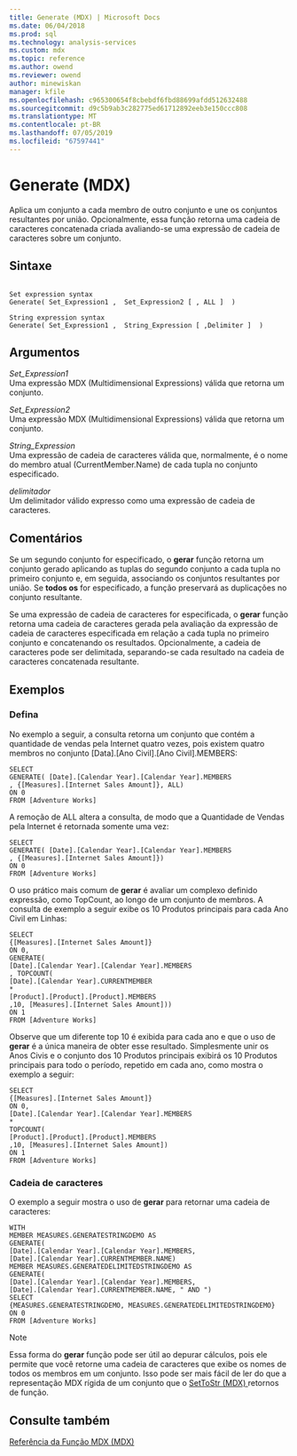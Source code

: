 ```yaml
---
title: Generate (MDX) | Microsoft Docs
ms.date: 06/04/2018
ms.prod: sql
ms.technology: analysis-services
ms.custom: mdx
ms.topic: reference
ms.author: owend
ms.reviewer: owend
author: minewiskan
manager: kfile
ms.openlocfilehash: c965300654f8cbebdf6fbd88699afdd512632488
ms.sourcegitcommit: d9c5b9ab3c282775ed61712892eeb3e150ccc808
ms.translationtype: MT
ms.contentlocale: pt-BR
ms.lasthandoff: 07/05/2019
ms.locfileid: "67597441"
---
```

# <a name="generate-mdx"></a>Generate (MDX)


  Aplica um conjunto a cada membro de outro conjunto e une os conjuntos resultantes por união. Opcionalmente, essa função retorna uma cadeia de caracteres concatenada criada avaliando-se uma expressão de cadeia de caracteres sobre um conjunto.  
  
## <a name="syntax"></a>Sintaxe  
  
```  
  
Set expression syntax  
Generate( Set_Expression1 ,  Set_Expression2 [ , ALL ]  )  
  
String expression syntax  
Generate( Set_Expression1 ,  String_Expression [ ,Delimiter ]  )  
```  
  
## <a name="arguments"></a>Argumentos  
 *Set_Expression1*  
 Uma expressão MDX (Multidimensional Expressions) válida que retorna um conjunto.  
  
 *Set_Expression2*  
 Uma expressão MDX (Multidimensional Expressions) válida que retorna um conjunto.  
  
 *String_Expression*  
 Uma expressão de cadeia de caracteres válida que, normalmente, é o nome do membro atual (CurrentMember.Name) de cada tupla no conjunto especificado.  
  
 *delimitador*  
 Um delimitador válido expresso como uma expressão de cadeia de caracteres.  
  
## <a name="remarks"></a>Comentários  
 Se um segundo conjunto for especificado, o **gerar** função retorna um conjunto gerado aplicando as tuplas do segundo conjunto a cada tupla no primeiro conjunto e, em seguida, associando os conjuntos resultantes por união. Se **todos os** for especificado, a função preservará as duplicações no conjunto resultante.  
  
 Se uma expressão de cadeia de caracteres for especificada, o **gerar** função retorna uma cadeia de caracteres gerada pela avaliação da expressão de cadeia de caracteres especificada em relação a cada tupla no primeiro conjunto e concatenando os resultados. Opcionalmente, a cadeia de caracteres pode ser delimitada, separando-se cada resultado na cadeia de caracteres concatenada resultante.  
  
## <a name="examples"></a>Exemplos  
  
### <a name="set"></a>Defina  
 No exemplo a seguir, a consulta retorna um conjunto que contém a quantidade de vendas pela Internet quatro vezes, pois existem quatro membros no conjunto [Data].[Ano Civil].[Ano Civil].MEMBERS:  
  
```  
SELECT   
GENERATE( [Date].[Calendar Year].[Calendar Year].MEMBERS  
, {[Measures].[Internet Sales Amount]}, ALL)  
ON 0  
FROM [Adventure Works]  
```  
  
 A remoção de ALL altera a consulta, de modo que a Quantidade de Vendas pela Internet é retornada somente uma vez:  
  
```  
SELECT   
GENERATE( [Date].[Calendar Year].[Calendar Year].MEMBERS  
, {[Measures].[Internet Sales Amount]})  
ON 0  
FROM [Adventure Works]  
```  
  
 O uso prático mais comum de **gerar** é avaliar um complexo definido expressão, como TopCount, ao longo de um conjunto de membros. A consulta de exemplo a seguir exibe os 10 Produtos principais para cada Ano Civil em Linhas:  
  
```  
SELECT   
{[Measures].[Internet Sales Amount]}  
ON 0,  
GENERATE(   
[Date].[Calendar Year].[Calendar Year].MEMBERS  
, TOPCOUNT(  
[Date].[Calendar Year].CURRENTMEMBER  
*  
[Product].[Product].[Product].MEMBERS  
,10, [Measures].[Internet Sales Amount]))  
ON 1  
FROM [Adventure Works]  
```  
  
 Observe que um diferente top 10 é exibida para cada ano e que o uso de **gerar** é a única maneira de obter esse resultado. Simplesmente unir os Anos Civis e o conjunto dos 10 Produtos principais exibirá os 10 Produtos principais para todo o período, repetido em cada ano, como mostra o exemplo a seguir:  
  
```  
SELECT   
{[Measures].[Internet Sales Amount]}  
ON 0,  
[Date].[Calendar Year].[Calendar Year].MEMBERS  
*   
TOPCOUNT(  
[Product].[Product].[Product].MEMBERS  
,10, [Measures].[Internet Sales Amount])  
ON 1  
FROM [Adventure Works]  
```  
  
### <a name="string"></a>Cadeia de caracteres  
 O exemplo a seguir mostra o uso de **gerar** para retornar uma cadeia de caracteres:  
  
```  
WITH   
MEMBER MEASURES.GENERATESTRINGDEMO AS  
GENERATE(   
[Date].[Calendar Year].[Calendar Year].MEMBERS,  
[Date].[Calendar Year].CURRENTMEMBER.NAME)  
MEMBER MEASURES.GENERATEDELIMITEDSTRINGDEMO AS  
GENERATE(   
[Date].[Calendar Year].[Calendar Year].MEMBERS,  
[Date].[Calendar Year].CURRENTMEMBER.NAME, " AND ")  
SELECT   
{MEASURES.GENERATESTRINGDEMO, MEASURES.GENERATEDELIMITEDSTRINGDEMO}  
ON 0  
FROM [Adventure Works]  
```  
  
> [!NOTE]  
>  Essa forma do **gerar** função pode ser útil ao depurar cálculos, pois ele permite que você retorne uma cadeia de caracteres que exibe os nomes de todos os membros em um conjunto. Isso pode ser mais fácil de ler do que a representação MDX rígida de um conjunto que o [SetToStr &#40;MDX&#41; ](../mdx/settostr-mdx.md) retornos de função.  
  
## <a name="see-also"></a>Consulte também  
 [Referência da Função MDX &#40;MDX&#41;](../mdx/mdx-function-reference-mdx.md)  
  
  
